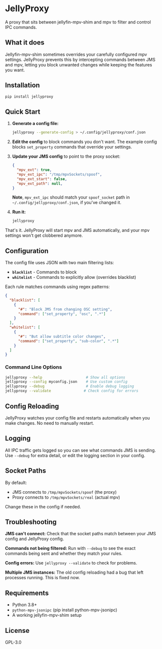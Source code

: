 # JellyProxy

A proxy that sits between jellyfin-mpv-shim and mpv to filter and control IPC commands.

## What it does

Jellyfin-mpv-shim sometimes overrides your carefully configured mpv settings. JellyProxy prevents this by intercepting commands between JMS and mpv, letting you block unwanted changes while keeping the features you want.

## Installation

```bash
pip install jellyproxy
```

## Quick Start

1. **Generate a config file:**
   ```bash
   jellyproxy --generate-config > ~/.config/jellyproxy/conf.json
   ```

2. **Edit the config** to block commands you don't want. The example config blocks `set_property` commands that override your settings.

3. **Update your JMS config** to point to the proxy socket:
   ```json
   {
     "mpv_ext": true,
     "mpv_ext_ipc": "/tmp/mpvSockets/spoof",
     "mpv_ext_start": false,
     "mpv_ext_path": null,
   }
   ```
   
   **Note**, `mpv_ext_ipc` should match your `spoof_socket`
   path in `~/.config/jellyproxy/conf.json`, if you've
   changed it.

4. **Run it:**
   ```bash
   jellyproxy
   ```

That's it. JellyProxy will start mpv and JMS automatically, and your mpv settings won't get clobbered anymore.

## Configuration

The config file uses JSON with two main filtering lists:

- **`blacklist`** - Commands to block
- **`whitelist`** - Commands to explicitly allow (overrides blacklist)

Each rule matches commands using regex patterns:

```json
{
  "blacklist": [
    {
      "#": "Block JMS from changing OSC setting",
      "command": ["set_property", "osc", ".*"]
    }
  ],
  "whitelist": [
    {
      "#": "But allow subtitle color changes",
      "command": ["set_property", "sub-color", ".*"]
    }
  ]
}
```

### Command Line Options

```bash
jellyproxy --help                    # Show all options
jellyproxy --config myconfig.json    # Use custom config
jellyproxy --debug                   # Enable debug logging
jellyproxy --validate               # Check config for errors
```

## Config Reloading

JellyProxy watches your config file and restarts automatically when you make changes. No need to manually restart.

## Logging

All IPC traffic gets logged so you can see what commands JMS is sending. Use `--debug` for extra detail, or edit the logging section in your config.

## Socket Paths

By default:
- JMS connects to `/tmp/mpvSockets/spoof` (the proxy)
- Proxy connects to `/tmp/mpvSockets/real` (actual mpv)

Change these in the config if needed.

## Troubleshooting

**JMS can't connect:** Check that the socket paths match between your JMS config and JellyProxy config.

**Commands not being filtered:** Run with `--debug` to see the exact commands being sent and whether they match your rules.

**Config errors:** Use `jellyproxy --validate` to check for problems.

**Multiple JMS instances:** The old config reloading had a bug that left processes running. This is fixed now.

## Requirements

- Python 3.8+
- `python-mpv-jsonipc` (pip install python-mpv-jsonipc)
- A working jellyfin-mpv-shim setup

## License

GPL-3.0
